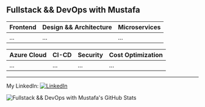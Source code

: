 ## Fullstack && DevOps with Mustafa

| Frontend | Design && Architecture | Microservices |
| -------- | -------- | -------- |
| ... | ... | ... |

| Azure Cloud | CI-CD | Security | Cost Optimization | 
| -------- | -------- | -------- | -------- |
| ... | ... | ... | ... |


---

My LinkedIn:
[<img src="https://raw.githubusercontent.com/paulrobertlloyd/socialmediaicons/main/linkedin-16x16.png" alt="LinkedIn" class="linkedin-icon">](https://www.linkedin.com/in/mustafasoltekin/)

![Fullstack && DevOps with Mustafa's GitHub Stats](https://github-readme-stats.vercel.app/api?username=msoltekin&show_icons=true&theme=radical)
